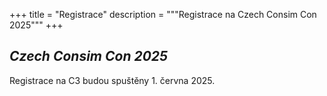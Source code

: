 +++
title = "Registrace"
description = """Registrace na Czech Consim Con 2025"""
+++

## _Czech Consim Con 2025_

Registrace na C3 budou spuštěny 1. června 2025.
